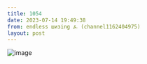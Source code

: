 ```yaml
---
title: 1054
date: 2023-07-14 19:49:38
from: endless шизing ⍼ (channel1162404975)
layout: post
---
```


![image](photos/photo_127@14-07-2023_19-49-38.jpg)


